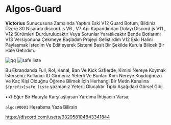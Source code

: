 # Algos-Guard
**Victorius** Sunucusuna Zamaında Yaptım Eski V12 Guard Botum, Bildiniz Üzere 30 Nisanda discord.js V6 , V7 Apı Kapandından Dolayı Discord.js V11 , V12 Sürümleri Durdurulucaktır Veya Sorunlar Yaratılıcaktır Bende Botlarımı V13 Versiyonuna Çekmeye Başladım Projeyi Geliştirdim V12 Eski Halini Paylaşmak İstedim
Ve Editleyerek Sistemi Basit Bir Şekilde Kurula Bilicek Bir Hâle Getirdim.

![qq](https://user-images.githubusercontent.com/74543289/155155132-23186c34-ebc5-4a2f-bc61-3e656bb1e52f.PNG)
![safe liste](https://user-images.githubusercontent.com/74543289/155155053-79b06374-3480-4413-b5a5-91ae2a598feb.PNG)


Bu Ekrandanda Full, Rol, Kanal, Ban Ve Kick Saflerde, Kimini Nereye Koymak İsterseniz Kullanıcı ID Girmeniz Yeterli Ve Bunları Kimi Nereye Koyduğnuzu Ve Kaç Kişi Olduğnu Öğrene Bilmek İçin Herhangi Bir Metin Kanalına `${prefix}safe liste` yazmanız Yeterli Olucaktır Tıpkı Aşağıdaki Görsel Gibi.

••》 Eğer Bir Hatayla Karşılaştıysan Yardıma İhtiyacın Varsa;

 `algos#0001` Hesabıma Yaza Bilirsin

 https://discord.com/users/932958104843341844
 


